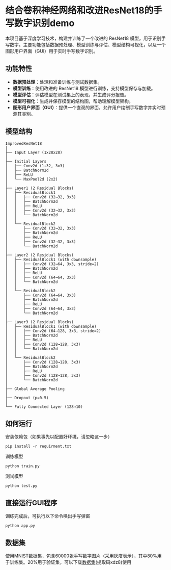 # 结合卷积神经网络和改进ResNet18的手写数字识别demo

本项目基于深度学习技术，构建并训练了一个改进的 ResNet18 模型，用于识别手写数字。主要功能包括数据预处理、模型训练与评估、模型结构可视化，以及一个图形用户界面（GUI）用于实时手写数字识别。

## 功能特性
- **数据预处理**：处理和准备训练与测试数据集。
- **模型训练**：使用改进的 ResNet18 模型进行训练，支持模型保存与加载。
- **模型评估**：评估模型在测试集上的表现，并生成评分报告。
- **模型可视化**：生成并保存模型的结构图，帮助理解模型架构。
- **图形用户界面（GUI）**：提供一个直观的界面，允许用户绘制手写数字并实时预测其类别。

## 模型结构
`````````
ImprovedResNet18
│
├── Input Layer (1x28x28)
│
├── Initial Layers
│   ├── Conv2d (1→32, 3x3)
│   ├── BatchNorm2d
│   ├── ReLU
│   └── MaxPool2d (2x2)
│
├── Layer1 (2 Residual Blocks)
│   ├── ResidualBlock1
│   │   ├── Conv2d (32→32, 3x3)
│   │   ├── BatchNorm2d
│   │   ├── ReLU
│   │   ├── Conv2d (32→32, 3x3)
│   │   └── BatchNorm2d
│   │
│   └── ResidualBlock2
│       ├── Conv2d (32→32, 3x3)
│       ├── BatchNorm2d
│       ├── ReLU
│       ├── Conv2d (32→32, 3x3)
│       └── BatchNorm2d
│
├── Layer2 (2 Residual Blocks)
│   ├── ResidualBlock1 (with downsample)
│   │   ├── Conv2d (32→64, 3x3, stride=2)
│   │   ├── BatchNorm2d
│   │   ├── ReLU
│   │   ├── Conv2d (64→64, 3x3)
│   │   └── BatchNorm2d
│   │
│   └── ResidualBlock2
│       ├── Conv2d (64→64, 3x3)
│       ├── BatchNorm2d
│       ├── ReLU
│       ├── Conv2d (64→64, 3x3)
│       └── BatchNorm2d
│
├── Layer3 (2 Residual Blocks)
│   ├── ResidualBlock1 (with downsample)
│   │   ├── Conv2d (64→128, 3x3, stride=2)
│   │   ├── BatchNorm2d
│   │   ├── ReLU
│   │   ├── Conv2d (128→128, 3x3)
│   │   └── BatchNorm2d
│   │
│   └── ResidualBlock2
│       ├── Conv2d (128→128, 3x3)
│       ├── BatchNorm2d
│       ├── ReLU
│       ├── Conv2d (128→128, 3x3)
│       └── BatchNorm2d
│
├── Global Average Pooling
│
├── Dropout (p=0.5)
│
└── Fully Connected Layer (128→10)
`````````

## 如何运行
安装依赖包（如果事先以配置好环境，请忽略这一步）
`````````
pip install -r requirment.txt
`````````
训练模型
````````
python train.py
````````
测试模型
````````
python test.py
````````

## 直接运行GUI程序
训练完成后，可执行以下命令唤出手写弹窗
`````````
python app.py
`````````

## 数据集
使用MNIST数据集，包含60000张手写数字图片（采用灰度表示），其中80%用于训练集。20%用于验证集，可以下载[数据集](https://pan.baidu.com/s/1jAP1myo4ItWvo7av5t7OLQ)(提取码xdz8)使用



  
